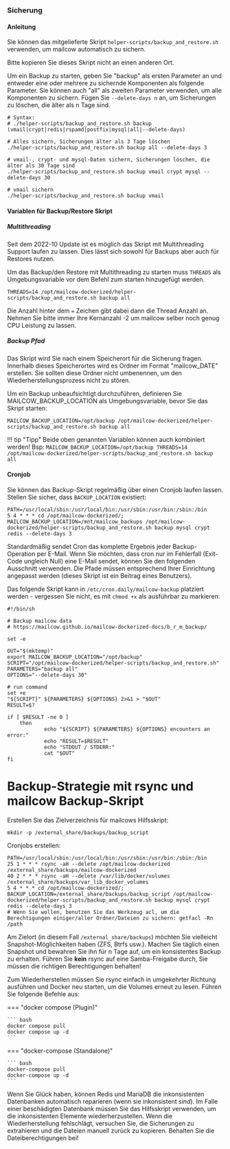 ### Sicherung

#### Anleitung

Sie können das mitgelieferte Skript `helper-scripts/backup_and_restore.sh` verwenden, um mailcow automatisch zu sichern.

Bitte kopieren Sie dieses Skript nicht an einen anderen Ort.

Um ein Backup zu starten, geben Sie "backup" als ersten Parameter an und entweder eine oder mehrere zu sichernde Komponenten als folgende Parameter.
Sie können auch "all" als zweiten Parameter verwenden, um alle Komponenten zu sichern. Fügen Sie `--delete-days n` an, um Sicherungen zu löschen, die älter als n Tage sind.

```
# Syntax:
# ./helper-scripts/backup_and_restore.sh backup (vmail|crypt|redis|rspamd|postfix|mysql|all|--delete-days)

# Alles sichern, Sicherungen älter als 3 Tage löschen
./helper-scripts/backup_and_restore.sh backup all --delete-days 3

# vmail-, crypt- und mysql-Daten sichern, Sicherungen löschen, die älter als 30 Tage sind
./helper-scripts/backup_and_restore.sh backup vmail crypt mysql --delete-days 30

# vmail sichern
./helper-scripts/backup_and_restore.sh backup vmail

```

#### Variablen für Backup/Restore Skript
##### Multithreading
Seit dem 2022-10 Update ist es möglich das Skript mit Multithreading Support laufen zu lassen. Dies lässt sich sowohl für Backups aber auch für Restores nutzen.

Um das Backup/den Restore mit Multithreading zu starten muss `THREADS` als Umgebungsvariable vor dem Befehl zum starten hinzugefügt werden.

```
THREADS=14 /opt/mailcow-dockerized/helper-scripts/backup_and_restore.sh backup all
```
Die Anzahl hinter dem `=` Zeichen gibt dabei dann die Thread Anzahl an. Nehmen Sie bitte immer ihre Kernanzahl -2 um mailcow selber noch genug CPU Leistung zu lassen.

##### Backup Pfad
Das Skript wird Sie nach einem Speicherort für die Sicherung fragen. Innerhalb dieses Speicherortes wird es Ordner im Format "mailcow_DATE" erstellen.
Sie sollten diese Ordner nicht umbenennen, um den Wiederherstellungsprozess nicht zu stören.

Um ein Backup unbeaufsichtigt durchzuführen, definieren Sie MAILCOW_BACKUP_LOCATION als Umgebungsvariable, bevor Sie das Skript starten:

```
MAILCOW_BACKUP_LOCATION=/opt/backup /opt/mailcow-dockerized/helper-scripts/backup_and_restore.sh backup all
```

!!! tip "Tipp"
        Beide oben genannten Variablen können auch kombiniert werden! Bsp:
        ```
        MAILCOW_BACKUP_LOCATION=/opt/backup THREADS=14 /opt/mailcow-dockerized/helper-scripts/backup_and_restore.sh backup all
        ```

#### Cronjob

Sie können das Backup-Skript regelmäßig über einen Cronjob laufen lassen. Stellen Sie sicher, dass `BACKUP_LOCATION` existiert:

```
PATH=/usr/local/sbin:/usr/local/bin:/usr/sbin:/usr/bin:/sbin:/bin
5 4 * * * cd /opt/mailcow-dockerized/; MAILCOW_BACKUP_LOCATION=/mnt/mailcow_backups /opt/mailcow-dockerized/helper-scripts/backup_and_restore.sh backup mysql crypt redis --delete-days 3
```

Standardmäßig sendet Cron das komplette Ergebnis jeder Backup-Operation per E-Mail. Wenn Sie möchten, dass cron nur im Fehlerfall (Exit-Code ungleich Null) eine E-Mail sendet, können Sie den folgenden Ausschnitt verwenden. Die Pfade müssen entsprechend Ihrer Einrichtung angepasst werden (dieses Skript ist ein Beitrag eines Benutzers).

Das folgende Skript kann in `/etc/cron.daily/mailcow-backup` platziert werden - vergessen Sie nicht, es mit `chmod +x` als ausführbar zu markieren:

```
#!/bin/sh

# Backup mailcow data
# https://mailcow.github.io/mailcow-dockerized-docs/b_r_m_backup/

set -e

OUT="$(mktemp)"
export MAILCOW_BACKUP_LOCATION="/opt/backup"
SCRIPT="/opt/mailcow-dockerized/helper-scripts/backup_and_restore.sh"
PARAMETERS="backup all"
OPTIONS="--delete-days 30"

# run command
set +e
"${SCRIPT}" ${PARAMETERS} ${OPTIONS} 2>&1 > "$OUT"
RESULT=$?

if [ $RESULT -ne 0 ]
    then
            echo "${SCRIPT} ${PARAMETERS} ${OPTIONS} encounters an error:"
            echo "RESULT=$RESULT"
            echo "STDOUT / STDERR:"
            cat "$OUT"
fi
```

# Backup-Strategie mit rsync und mailcow Backup-Skript

Erstellen Sie das Zielverzeichnis für mailcows Hilfsskript:
```
mkdir -p /external_share/backups/backup_script
```

Cronjobs erstellen:
```
PATH=/usr/local/sbin:/usr/local/bin:/usr/sbin:/usr/bin:/sbin:/bin
25 1 * * * rsync -aH --delete /opt/mailcow-dockerized /external_share/backups/mailcow-dockerized
40 2 * * * rsync -aH --delete /var/lib/docker/volumes /external_share/backups/var_lib_docker_volumes
5 4 * * * cd /opt/mailcow-dockerized/; BACKUP_LOCATION=/external_share/backups/backup_script /opt/mailcow-dockerized/helper-scripts/backup_and_restore.sh backup mysql crypt redis --delete-days 3
# Wenn Sie wollen, benutzen Sie das Werkzeug acl, um die Berechtigungen einiger/aller Ordner/Dateien zu sichern: getfacl -Rn /path
```

Am Zielort (in diesem Fall `/external_share/backups`) möchten Sie vielleicht Snapshot-Möglichkeiten haben (ZFS, Btrfs usw.). Machen Sie täglich einen Snapshot und bewahren Sie ihn für n Tage auf, um ein konsistentes Backup zu erhalten.
Führen Sie **kein** rsync auf eine Samba-Freigabe durch, Sie müssen die richtigen Berechtigungen behalten!

Zum Wiederherstellen müssen Sie rsync einfach in umgekehrter Richtung ausführen und Docker neu starten, um die Volumes erneut zu lesen. Führen Sie folgende Befehle aus:

=== "docker compose (Plugin)"

    ``` bash
    docker compose pull
    docker compose up -d
    ```

=== "docker-compose (Standalone)"

    ``` bash
    docker-compose pull
    docker-compose up -d
    ```

Wenn Sie Glück haben, können Redis und MariaDB die inkonsistenten Datenbanken automatisch reparieren (wenn sie inkonsistent _sind_).
Im Falle einer beschädigten Datenbank müssen Sie das Hilfsskript verwenden, um die inkonsistenten Elemente wiederherzustellen. Wenn die Wiederherstellung fehlschlägt, versuchen Sie, die Sicherungen zu extrahieren und die Dateien manuell zurück zu kopieren. Behalten Sie die Dateiberechtigungen bei!